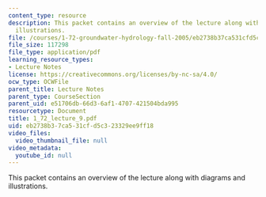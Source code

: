 ```yaml
---
content_type: resource
description: This packet contains an overview of the lecture along with diagrams and
  illustrations.
file: /courses/1-72-groundwater-hydrology-fall-2005/eb2738b37ca531cfd5c323329ee9ff18_1_72_lecture_9.pdf
file_size: 117298
file_type: application/pdf
learning_resource_types:
- Lecture Notes
license: https://creativecommons.org/licenses/by-nc-sa/4.0/
ocw_type: OCWFile
parent_title: Lecture Notes
parent_type: CourseSection
parent_uid: e51706db-66d3-6af1-4707-421504bda995
resourcetype: Document
title: 1_72_lecture_9.pdf
uid: eb2738b3-7ca5-31cf-d5c3-23329ee9ff18
video_files:
  video_thumbnail_file: null
video_metadata:
  youtube_id: null
---
```

This packet contains an overview of the lecture along with diagrams and illustrations.